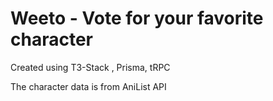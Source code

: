 # Weeto - Vote for your favorite character

Created using T3-Stack , Prisma, tRPC

The character data is from  AniList API

